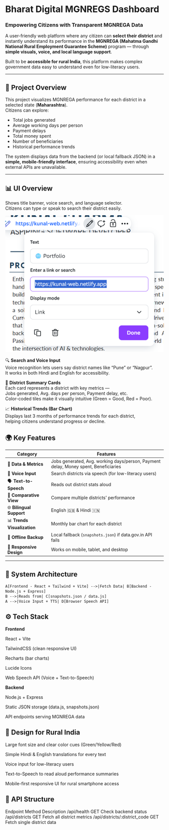 # Bharat Digital MGNREGS Dashboard

### Empowering Citizens with Transparent MGNREGA Data

A user-friendly web platform where any citizen can **select their district** and instantly understand its performance in the **MGNREGA (Mahatma Gandhi National Rural Employment Guarantee Scheme)** program — through **simple visuals, voice, and local language support**.

Built to be **accessible for rural India**, this platform makes complex government data easy to understand even for low-literacy users.

---

## 🧠 Project Overview

This project visualizes MGNREGA performance for each district in a selected state (**Maharashtra**).  
Citizens can explore:

- Total jobs generated  
- Average working days per person  
- Payment delays  
- Total money spent  
- Number of beneficiaries  
- Historical performance trends  

The system displays data from the backend (or local fallback JSON) in a **simple, mobile-friendly interface**, ensuring accessibility even when external APIs are unavailable.

---

## 📊 UI Overview

Shows title banner, voice search, and language selector.  
Citizens can type or speak to search their district easily.

![Bharat Digital MGNREGS Dashboard](./frontend/screenshort/bharat_digital.png)

🔍 **Search and Voice Input**  
Voice recognition lets users say district names like “Pune” or “Nagpur”.  
It works in both Hindi and English for accessibility.

🧾 **District Summary Cards**  
Each card represents a district with key metrics —  
Jobs generated, Avg. days per person, Payment delay, etc.  
Color-coded tiles make it visually intuitive (Green = Good, Red = Poor).

📈 **Historical Trends (Bar Chart)**  
Displays last 3 months of performance trends for each district,  
helping citizens understand progress or decline.


## 🌍 Key Features

| Category | Features |
|-----------|-----------|
| 🧾 **Data & Metrics** | Jobs generated, Avg. working days/person, Payment delay, Money spent, Beneficiaries |
| 🎤 **Voice Input** | Search districts via speech (for low-literacy users) |
| 🗣️ **Text-to-Speech** | Reads out district stats aloud |
| 🔄 **Comparative View** | Compare multiple districts' performance |
| 🌐 **Bilingual Support** | English 🇬🇧 & Hindi 🇮🇳 |
| 📊 **Trends Visualization** | Monthly bar chart for each district |
| 💾 **Offline Backup** | Local fallback (`snapshots.json`) if data.gov.in API fails |
| 📱 **Responsive Design** | Works on mobile, tablet, and desktop |

---

## 🧩 System Architecture

    A[Frontend - React + Tailwind + Vite] -->|Fetch Data| B[Backend - Node.js + Express]
    B -->|Reads from| C[snapshots.json / data.js]
    A -->|Voice Input + TTS| D[Browser Speech API]

## ⚙️ Tech Stack

**Frontend**

React + Vite

TailwindCSS (clean responsive UI)

Recharts (bar charts)

Lucide Icons

Web Speech API (Voice + Text-to-Speech)

**Backend**

Node.js + Express

Static JSON storage (data.js, snapshots.json)

API endpoints serving MGNREGA data

## 🧠 Design for Rural India

Large font size and clear color cues (Green/Yellow/Red)

Simple Hindi & English translations for every text

Voice input for low-literacy users

Text-to-Speech to read aloud performance summaries

Mobile-first responsive UI for rural smartphone access

## 🧾 API Structure
Endpoint	Method	Description
/api/health	GET	Check backend status
/api/districts	GET	Fetch all district metrics
/api/districts/:district_code	GET	Fetch single district data

